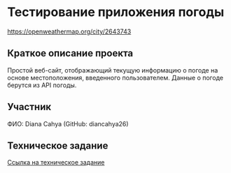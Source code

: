 # Тестирование приложения погоды

https://openweathermap.org/city/2643743

## Краткое описание проекта
Простой веб-сайт, отображающий текущую информацию о погоде на основе местоположения, введенного пользователем. Данные о погоде берутся из API погоды.

## Участник
ФИО: Diana Cahya (GitHub: diancahya26)


## Техническое задание
[Ссылка на техническое задание](teknikinfo.md)
